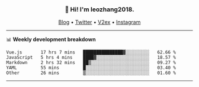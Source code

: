 <h3 align="center">👋 Hi! I'm leozhang2018.</h3>
<p align="center">
  <a href="https://code.leozhang2018.me">Blog</a> •
  <a href="https://twitter.com/leozhang2018">Twitter</a> •
  <a href="https://www.v2ex.com/member/leozhang">V2ex</a> •
  <a href="https://www.instagram.com/leozhanghere">Instagram</a>
</p>

-------

📊 **Weekly development breakdown**
<!--START_SECTION:waka-->
```text
Vue.js       17 hrs 7 mins   ███████████████▓░░░░░░░░░   62.66 % 
JavaScript   5 hrs 4 mins    ████▓░░░░░░░░░░░░░░░░░░░░   18.57 % 
Markdown     2 hrs 32 mins   ██▒░░░░░░░░░░░░░░░░░░░░░░   09.27 % 
YAML         55 mins         █░░░░░░░░░░░░░░░░░░░░░░░░   03.40 % 
Other        26 mins         ▒░░░░░░░░░░░░░░░░░░░░░░░░   01.60 % 
```
<!--END_SECTION:waka-->
-------

